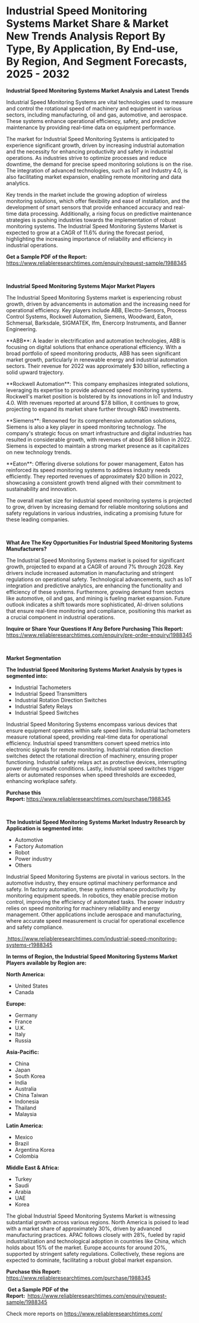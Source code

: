 <p><h1>Industrial Speed Monitoring Systems Market Share & Market New Trends Analysis Report By Type, By Application, By End-use, By Region, And Segment Forecasts, 2025 - 2032</h1></p><p><strong>Industrial Speed Monitoring Systems Market Analysis and Latest Trends</strong></p>
<p><p>Industrial Speed Monitoring Systems are vital technologies used to measure and control the rotational speed of machinery and equipment in various sectors, including manufacturing, oil and gas, automotive, and aerospace. These systems enhance operational efficiency, safety, and predictive maintenance by providing real-time data on equipment performance.</p><p>The market for Industrial Speed Monitoring Systems is anticipated to experience significant growth, driven by increasing industrial automation and the necessity for enhancing productivity and safety in industrial operations. As industries strive to optimize processes and reduce downtime, the demand for precise speed monitoring solutions is on the rise. The integration of advanced technologies, such as IoT and Industry 4.0, is also facilitating market expansion, enabling remote monitoring and data analytics.</p><p>Key trends in the market include the growing adoption of wireless monitoring solutions, which offer flexibility and ease of installation, and the development of smart sensors that provide enhanced accuracy and real-time data processing. Additionally, a rising focus on predictive maintenance strategies is pushing industries towards the implementation of robust monitoring systems. The Industrial Speed Monitoring Systems Market is expected to grow at a CAGR of 11.6% during the forecast period, highlighting the increasing importance of reliability and efficiency in industrial operations.</p></p>
<p><strong>Get a Sample PDF of the Report:&nbsp;</strong> <a href="https://www.reliableresearchtimes.com/enquiry/request-sample/1988345?utm_campaign=3565&utm_medium=2&utm_source=Github&utm_content=ia&utm_term=10042025&utm_id=industrial-speed-monitoring-systems">https://www.reliableresearchtimes.com/enquiry/request-sample/1988345</a></p>
<p>&nbsp;</p>
<p><strong>Industrial Speed Monitoring Systems Major Market Players</strong></p>
<p><p>The Industrial Speed Monitoring Systems market is experiencing robust growth, driven by advancements in automation and the increasing need for operational efficiency. Key players include ABB, Electro-Sensors, Process Control Systems, Rockwell Automation, Siemens, Woodward, Eaton, Schmersal, Barksdale, SIGMATEK, Ifm, Enercorp Instruments, and Banner Engineering.</p><p>**ABB**: A leader in electrification and automation technologies, ABB is focusing on digital solutions that enhance operational efficiency. With a broad portfolio of speed monitoring products, ABB has seen significant market growth, particularly in renewable energy and industrial automation sectors. Their revenue for 2022 was approximately $30 billion, reflecting a solid upward trajectory.</p><p>**Rockwell Automation**: This company emphasizes integrated solutions, leveraging its expertise to provide advanced speed monitoring systems. Rockwell's market position is bolstered by its innovations in IoT and Industry 4.0. With revenues reported at around $7.8 billion, it continues to grow, projecting to expand its market share further through R&D investments.</p><p>**Siemens**: Renowned for its comprehensive automation solutions, Siemens is also a key player in speed monitoring technology. The company's strategic focus on smart infrastructure and digital industries has resulted in considerable growth, with revenues of about $68 billion in 2022. Siemens is expected to maintain a strong market presence as it capitalizes on new technology trends.</p><p>**Eaton**: Offering diverse solutions for power management, Eaton has reinforced its speed monitoring systems to address industry needs efficiently. They reported revenues of approximately $20 billion in 2022, showcasing a consistent growth trend aligned with their commitment to sustainability and innovation.</p><p>The overall market size for industrial speed monitoring systems is projected to grow, driven by increasing demand for reliable monitoring solutions and safety regulations in various industries, indicating a promising future for these leading companies.</p></p>
<p>&nbsp;</p>
<p><strong>What Are The Key Opportunities For Industrial Speed Monitoring Systems Manufacturers?</strong></p>
<p><p>The Industrial Speed Monitoring Systems market is poised for significant growth, projected to expand at a CAGR of around 7% through 2028. Key drivers include increased automation in manufacturing and stringent regulations on operational safety. Technological advancements, such as IoT integration and predictive analytics, are enhancing the functionality and efficiency of these systems. Furthermore, growing demand from sectors like automotive, oil and gas, and mining is fueling market expansion. Future outlook indicates a shift towards more sophisticated, AI-driven solutions that ensure real-time monitoring and compliance, positioning this market as a crucial component in industrial operations.</p></p>
<p><strong>Inquire or Share Your Questions If Any Before Purchasing This Report:</strong> <a href="https://www.reliableresearchtimes.com/enquiry/pre-order-enquiry/1988345?utm_campaign=3565&utm_medium=2&utm_source=Github&utm_content=ia&utm_term=10042025&utm_id=industrial-speed-monitoring-systems">https://www.reliableresearchtimes.com/enquiry/pre-order-enquiry/1988345</a></p>
<p>&nbsp;</p>
<p><strong>Market Segmentation</strong></p>
<p><strong>The Industrial Speed Monitoring Systems Market Analysis by types is segmented into:</strong></p>
<p><ul><li>Industrial Tachometers</li><li>Industrial Speed Transmitters</li><li>Industrial Rotation Direction Switches</li><li>Industrial Safety Relays</li><li>Industrial Speed Switches</li></ul></p>
<p><p>Industrial Speed Monitoring Systems encompass various devices that ensure equipment operates within safe speed limits. Industrial tachometers measure rotational speed, providing real-time data for operational efficiency. Industrial speed transmitters convert speed metrics into electronic signals for remote monitoring. Industrial rotation direction switches detect the rotational direction of machinery, ensuring proper functioning. Industrial safety relays act as protective devices, interrupting power during unsafe conditions. Lastly, industrial speed switches trigger alerts or automated responses when speed thresholds are exceeded, enhancing workplace safety.</p></p>
<p><strong>Purchase this Report:&nbsp;</strong><a href="https://www.reliableresearchtimes.com/purchase/1988345?utm_campaign=3565&utm_medium=2&utm_source=Github&utm_content=ia&utm_term=10042025&utm_id=industrial-speed-monitoring-systems">https://www.reliableresearchtimes.com/purchase/1988345</a></p>
<p>&nbsp;</p>
<p><strong>The Industrial Speed Monitoring Systems Market Industry Research by Application is segmented into:</strong></p>
<p><ul><li>Automotive</li><li>Factory Automation</li><li>Robot</li><li>Power industry</li><li>Others</li></ul></p>
<p><p>Industrial Speed Monitoring Systems are pivotal in various sectors. In the automotive industry, they ensure optimal machinery performance and safety. In factory automation, these systems enhance productivity by monitoring equipment speeds. In robotics, they enable precise motion control, improving the efficiency of automated tasks. The power industry relies on speed monitoring for machinery reliability and energy management. Other applications include aerospace and manufacturing, where accurate speed measurement is crucial for operational excellence and safety compliance.</p></p>
<p><a href="https://www.reliableresearchtimes.com/industrial-speed-monitoring-systems-r1988345?utm_campaign=3565&utm_medium=2&utm_source=Github&utm_content=ia&utm_term=10042025&utm_id=industrial-speed-monitoring-systems">&nbsp;https://www.reliableresearchtimes.com/industrial-speed-monitoring-systems-r1988345</a></p>
<p><strong>In terms of Region, the Industrial Speed Monitoring Systems Market Players available by Region are:</strong></p>
<p>
    <p> <strong> North America: </strong>
        <ul>
            <li>United States</li>
            <li>Canada</li>
        </ul>
        </p> 
    <p> <strong> Europe: </strong>
        <ul>
            <li>Germany</li>
            <li>France</li>
            <li>U.K.</li>
            <li>Italy</li>
            <li>Russia</li>
        </ul>
        </p> 
    <p> <strong> Asia-Pacific: </strong>
        <ul>
            <li>China</li>
            <li>Japan</li>
            <li>South Korea</li>
            <li>India</li>
            <li>Australia</li>
            <li>China Taiwan</li>
            <li>Indonesia</li>
            <li>Thailand</li>
            <li>Malaysia</li>
        </ul>
        </p> 
    <p> <strong> Latin America: </strong>
        <ul>
            <li>Mexico</li>
            <li>Brazil</li>
            <li>Argentina Korea</li>
            <li>Colombia</li>
        </ul>
        </p> 
    <p> <strong> Middle East & Africa: </strong>
        <ul>
            <li>Turkey</li>
            <li>Saudi</li>
            <li>Arabia</li>
            <li>UAE</li>
            <li>Korea</li>
        </ul>
    </p>
    </p>
<p><p>The global Industrial Speed Monitoring Systems Market is witnessing substantial growth across various regions. North America is poised to lead with a market share of approximately 30%, driven by advanced manufacturing practices. APAC follows closely with 28%, fueled by rapid industrialization and technological adoption in countries like China, which holds about 15% of the market. Europe accounts for around 20%, supported by stringent safety regulations. Collectively, these regions are expected to dominate, facilitating a robust global market expansion.</p></p>
<p><strong>Purchase this Report: </strong><a href="https://www.reliableresearchtimes.com/purchase/1988345?utm_campaign=3565&utm_medium=2&utm_source=Github&utm_content=ia&utm_term=10042025&utm_id=industrial-speed-monitoring-systems">https://www.reliableresearchtimes.com/purchase/1988345</a></p>
<p>&nbsp;<strong>Get a Sample PDF of the Report:&nbsp;&nbsp;</strong><a href="https://www.reliableresearchtimes.com/enquiry/request-sample/1988345?utm_campaign=3565&utm_medium=2&utm_source=Github&utm_content=ia&utm_term=10042025&utm_id=industrial-speed-monitoring-systems">https://www.reliableresearchtimes.com/enquiry/request-sample/1988345</a></p>
<p><strong></strong></p>
<p>Check more reports on <a href="https://www.reliableresearchtimes.com/?utm_campaign=3565&utm_medium=2&utm_source=Github&utm_content=ia&utm_term=10042025&utm_id=industrial-speed-monitoring-systems">https://www.reliableresearchtimes.com/</a></p>